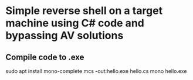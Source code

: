 # Simple reverse shell on a target machine using C# code and bypassing AV solutions  

## Compile code to .exe
sudo apt install mono-complete
mcs -out:hello.exe hello.cs
mono hello.exe
